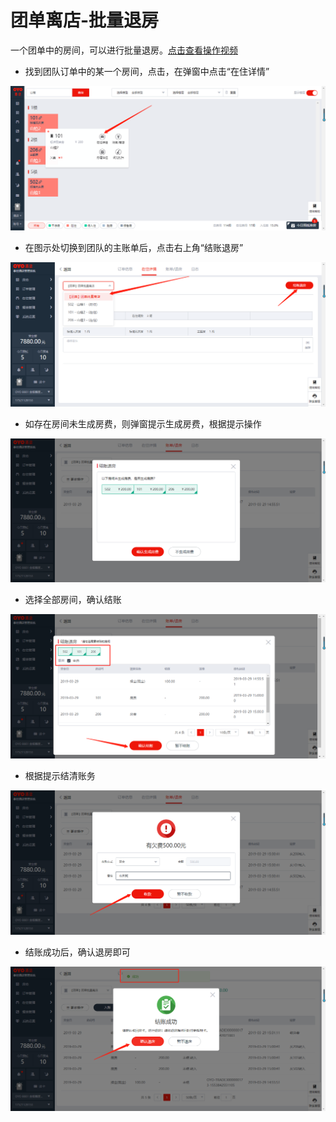 # 团单离店-批量退房

一个团单中的房间，可以进行批量退房。[点击查看操作视频](http://crs-pms-vidio.oss-cn-beijing.aliyuncs.com/%E6%89%B9%E9%87%8F%E9%80%80%E6%88%BF.mp4)

* 找到团队订单中的某一个房间，点击，在弹窗中点击“在住详情”

![](../../../.gitbook/assets/image%20%2844%29.png)

* 在图示处切换到团队的主账单后，点击右上角“结账退房”

![](../../../.gitbook/assets/image%20%28632%29.png)

* 如存在房间未生成房费，则弹窗提示生成房费，根据提示操作

![](../../../.gitbook/assets/image%20%28454%29.png)

* 选择全部房间，确认结账

![](../../../.gitbook/assets/image%20%28361%29.png)

* 根据提示结清账务

![](../../../.gitbook/assets/image%20%28636%29.png)

* 结账成功后，确认退房即可

![](../../../.gitbook/assets/image%20%28343%29.png)

